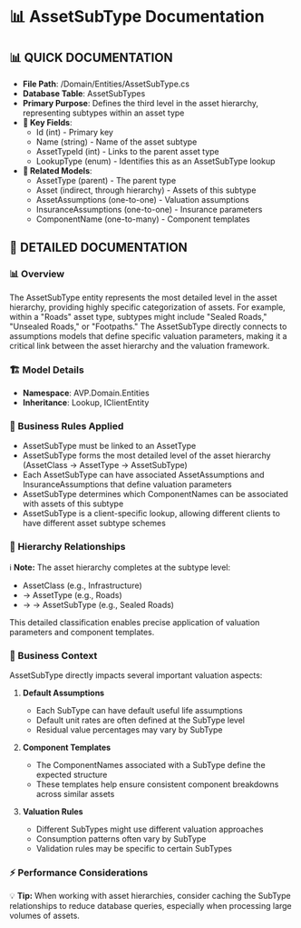 # 📊 AssetSubType Documentation

## 📊 QUICK DOCUMENTATION
- **File Path**: /Domain/Entities/AssetSubType.cs
- **Database Table**: AssetSubTypes
- **Primary Purpose**: Defines the third level in the asset hierarchy, representing subtypes within an asset type
- **🔑 Key Fields**: 
  - Id (int) - Primary key
  - Name (string) - Name of the asset subtype
  - AssetTypeId (int) - Links to the parent asset type
  - LookupType (enum) - Identifies this as an AssetSubType lookup
- **🔗 Related Models**: 
  - AssetType (parent) - The parent type
  - Asset (indirect, through hierarchy) - Assets of this subtype
  - AssetAssumptions (one-to-one) - Valuation assumptions
  - InsuranceAssumptions (one-to-one) - Insurance parameters
  - ComponentName (one-to-many) - Component templates

## 📝 DETAILED DOCUMENTATION

### 📊 Overview
The AssetSubType entity represents the most detailed level in the asset hierarchy, providing highly specific categorization of assets. For example, within a "Roads" asset type, subtypes might include "Sealed Roads," "Unsealed Roads," or "Footpaths." The AssetSubType directly connects to assumptions models that define specific valuation parameters, making it a critical link between the asset hierarchy and the valuation framework.

### 🏗️ Model Details
- **Namespace**: AVP.Domain.Entities
- **Inheritance**: Lookup, IClientEntity

### 📝 Business Rules Applied
- AssetSubType must be linked to an AssetType
- AssetSubType forms the most detailed level of the asset hierarchy (AssetClass → AssetType → AssetSubType)
- Each AssetSubType can have associated AssetAssumptions and InsuranceAssumptions that define valuation parameters
- AssetSubType determines which ComponentNames can be associated with assets of this subtype
- AssetSubType is a client-specific lookup, allowing different clients to have different asset subtype schemes

### 🔗 Hierarchy Relationships
ℹ️ **Note:** The asset hierarchy completes at the subtype level:
- AssetClass (e.g., Infrastructure)
- → AssetType (e.g., Roads)
- → → AssetSubType (e.g., Sealed Roads)

This detailed classification enables precise application of valuation parameters and component templates.

### 📝 Business Context
AssetSubType directly impacts several important valuation aspects:

1. **Default Assumptions**
   - Each SubType can have default useful life assumptions
   - Default unit rates are often defined at the SubType level
   - Residual value percentages may vary by SubType

2. **Component Templates**
   - The ComponentNames associated with a SubType define the expected structure
   - These templates help ensure consistent component breakdowns across similar assets

3. **Valuation Rules**
   - Different SubTypes might use different valuation approaches
   - Consumption patterns often vary by SubType
   - Validation rules may be specific to certain SubTypes

### ⚡ Performance Considerations
💡 **Tip:** When working with asset hierarchies, consider caching the SubType relationships to reduce database queries, especially when processing large volumes of assets.